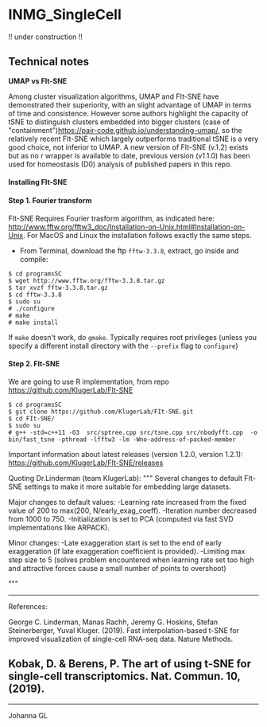 # INMG_SingleCell

!! under construction !!

## Technical notes

**UMAP vs FIt-SNE**

Among cluster visualization algorithms, UMAP and FIt-SNE have demonstrated their superiority, with an slight advantage of UMAP in terms of time and consistence. However some authors highlight the capacity of tSNE to distinguish clusters embedded into bigger clusters (case of "containment")<https://pair-code.github.io/understanding-umap/>, so the relatively recent FIt-SNE which largely outperforms traditional tSNE is a very good choice, not inferior to UMAP. A new version of FIt-SNE (v.1.2) exists but as no r wrapper is available to date,  previous version (v1.1.0) has been used for homeostasis (D0) analysis of published papers in this repo.

#### Installing FIt-SNE 

#### Step 1. Fourier transform
FIt-SNE Requires Fourier trasform algorithm, as indicated here:
http://www.fftw.org/fftw3_doc/Installation-on-Unix.html#Installation-on-Unix. For MacOS and Linux the installation follows exactly the same steps.

* From Terminal, download the ftp `fftw-3.3.8`, extract, go inside and compile: 

```
$ cd programsSC
$ wget http://www.fftw.org/fftw-3.3.8.tar.gz
$ tar xvzf fftw-3.3.8.tar.gz
$ cd fftw-3.3.8
$ sudo su 
# ./configure
# make
# make install
```
If `make` doesn't work, do `gmake`. Typically requires root privileges (unless you specify a different install directory with the `--prefix` flag to `configure`)

#### Step 2. FIt-SNE 

We are going to use R implementation, from repo https://github.com/KlugerLab/FIt-SNE

```
$ cd programsSC
$ git clone https://github.com/KlugerLab/FIt-SNE.git
$ cd FIt-SNE/
$ sudo su
# g++ -std=c++11 -O3  src/sptree.cpp src/tsne.cpp src/nbodyfft.cpp  -o bin/fast_tsne -pthread -lfftw3 -lm -Wno-address-of-packed-member
```
Important information about latest releases (version 1.2.0, version 1.2.1): https://github.com/KlugerLab/FIt-SNE/releases

Quoting Dr.Linderman (team KlugerLab):
"""
Several changes to default FIt-SNE settings to make it more suitable for embedding large datasets.

Major changes to default values:
-Learning rate increased from the fixed value of 200 to max(200, N/early_exag_coeff).
-Iteration number decreased from 1000 to 750.
-Initialization is set to PCA (computed via fast SVD implementations like ARPACK).

Minor changes:
-Late exaggeration start is set to the end of early exaggeration (if late exaggeration coefficient is provided).
-Limiting max step size to 5 (solves problem encountered when learning rate set too high and attractive forces cause a small number of points to overshoot)

""" 

----------
References:

George C. Linderman, Manas Rachh, Jeremy G. Hoskins, Stefan Steinerberger, Yuval Kluger. (2019). Fast interpolation-based t-SNE for improved visualization of single-cell RNA-seq data. Nature Methods. 

Kobak, D. & Berens, P. The art of using t-SNE for single-cell transcriptomics. Nat. Commun. 10, (2019).
----------------
----------------
Johanna GL

